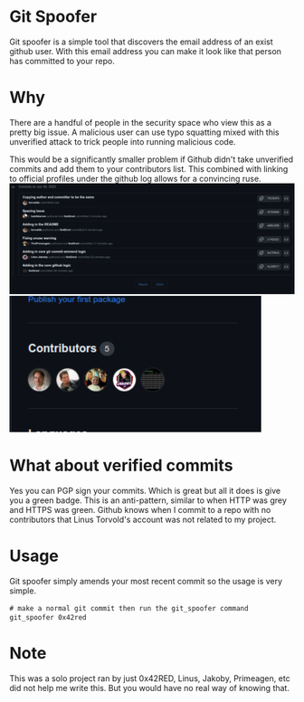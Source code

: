 # Git Spoofer
Git spoofer is a simple tool that discovers the email address of an exist github user.
With this email address you can make it look like that person has committed to your repo.

# Why
There are a handful of people in the security space who view this as a pretty big issue.
A malicious user can use typo squatting mixed with this unverified attack to trick people into running malicious code.

This would be a significantly smaller problem if Github didn't take unverified commits and add them to your contributors list.
This combined with linking to official profiles under the github log allows for a convincing ruse.
![List of spoofed commits](https://raw.githubusercontent.com/0x42red/git_spoofer/main/_images/commits.png)
![List of spoofed contributors](https://raw.githubusercontent.com/0x42red/git_spoofer/main/_images/contrib.png)

# What about verified commits
Yes you can PGP sign your commits.  Which is great but all it does is give you a green badge.  This is an anti-pattern, similar to when HTTP was grey and HTTPS was green.
Github knows when I commit to a repo with no contributors that Linus Torvold's account was not related to my project. 

# Usage
Git spoofer simply amends your most recent commit so the usage is very simple.
```
# make a normal git commit then run the git_spoofer command
git_spoofer 0x42red
```

# Note
This was a solo project ran by just 0x42RED, Linus, Jakoby, Primeagen, etc did not help me write this.  But you would have no real way of knowing that.
